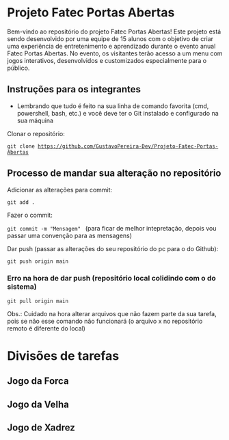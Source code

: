 # Projeto Fatec Portas Abertas

Bem-vindo ao repositório do projeto Fatec Portas Abertas! Este projeto está sendo desenvolvido por uma equipe de 15 alunos com o objetivo de criar uma experiência de entretenimento e aprendizado durante o evento anual Fatec Portas Abertas. No evento, os visitantes terão acesso a um menu com jogos interativos, desenvolvidos e customizados especialmente para o público.

## Instruções para os integrantes

- Lembrando que tudo é feito na sua linha de comando favorita (cmd, powershell, bash, etc.) e você deve ter o Git instalado e configurado na sua máquina

Clonar o repositório:

<code>git clone https://github.com/GustavoPereira-Dev/Projeto-Fatec-Portas-Abertas</code>

## Processo de mandar sua alteração no repositório

Adicionar as alterações para commit:

<code>git add .</code>


Fazer o commit:

<code>git commit -m "Mensagem" </code> (para ficar de melhor intepretação, depois vou passar uma convenção para as mensagens)


Dar push (passar as alterações do seu repositório do pc para o do Github):

<code>git push origin main</code> 


### Erro na hora de dar push (repositório local colidindo com o do sistema)

<code>git pull origin main</code>


Obs.: Cuidado na hora alterar arquivos que não fazem parte da sua tarefa, pois se não esse comando não funcionará (o arquivo x no repositório remoto é diferente do local)


# Divisões de tarefas

## Jogo da Forca

## Jogo da Velha

## Jogo de Xadrez

